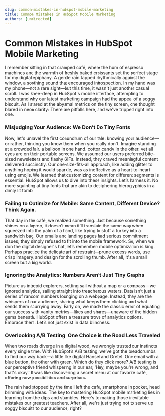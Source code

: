 ```yaml
---
slug: common-mistakes-in-hubspot-mobile-marketing
title: Common Mistakes in HubSpot Mobile Marketing
authors: [undirected]
---
```


# Common Mistakes in HubSpot Mobile Marketing

I remember sitting in that cramped café, where the hum of espresso machines and the warmth of freshly baked croissants set the perfect stage for my digital epiphany. A gentle rain tapped rhythmically against the window, a soothing sound that encouraged introspection. In my hand was my phone—not a rare sight—but this time, it wasn't just another casual scroll. I was knee-deep in HubSpot's mobile interface, attempting to understand why our latest marketing campaign had the appeal of a soggy biscuit. As I stared at the abysmal metrics on the tiny screen, one thought blared in neon clarity: There are pitfalls here, and we've tripped right into one.

### Misjudging Your Audience: We Don’t Do Tiny Fonts

Now, let's unravel the first conundrum of our tale: knowing your audience—or rather, thinking you know them when you really don't. Imagine standing at a crowded fair, a balloon in one hand, cotton candy in the other, yet all eyes are on their portable screens. We assumed our users preferred bite-sized newsletters and flashy GIFs. Instead, they craved meaningful content delivered succinctly. Our one-size-fits-all approach, like adding glitter to anything hoping it would sparkle, was as ineffective as a heart-to-heart using emojis. We learned that customizing content for different segments is essential. HubSpot allows us to dive into these insights. Let’s harness it. No more squinting at tiny fonts that are akin to deciphering hieroglyphics in a dimly lit tomb.

### Failing to Optimize for Mobile: Same Content, Different Device? Think Again.

That day in the café, we realized something. Just because something shines on a laptop, it doesn’t mean it’ll translate the same way when squeezed into the palm of a hand, like trying to stuff a turkey into a sandwich bag. Our emails and landing pages had serious commitment issues; they simply refused to fit into the mobile framework. So, when we don the digital designer's hat, let’s remember: mobile optimization is king. Perhaps practice the delicate art of restraint—prune excess words, use crisp imagery, and design for the scrolling thumb. After all, it's a small screen but a big world.

### Ignoring the Analytics: Numbers Aren't Just Tiny Graphs

Picture us intrepid explorers, setting sail without a map or a compass—we ignored analytics, sailing straight into treacherous waters. Data isn’t just a series of random numbers lounging on a webpage. Instead, they are the whispers of our audience, sharing what keeps them clicking and what sends them scurrying away. Early on, we made the classic error of equating our success with vanity metrics—likes and shares—unaware of the hidden gems beneath. HubSpot offers a treasure trove of analytics options. Embrace them. Let’s not just exist in data blindness.

### Overlooking A/B Testing: One Choice is the Road Less Traveled

When two roads diverge in a digital wood, we wrongly trusted our instincts every single time. With HubSpot’s A/B testing, we’ve got the breadcrumbs to find our way back—a little like digital Hansel and Gretel. One email with a blue button, the other with green. Which do they click more? A/B testing is our perceptive friend whispering in our ear, 'Hey, maybe you're wrong, and that's okay.' It was like discovering a secret menu at our favorite café, offering new possibilities and surprises. 

The rain had stopped by the time I left the café, smartphone in pocket, head brimming with ideas. The key to mastering HubSpot mobile marketing lies in learning from the dips and stumbles. Here's to making those inevitable mistakes our greatest teachers. After all, we're just trying not to serve up soggy biscuits to our audience, right?